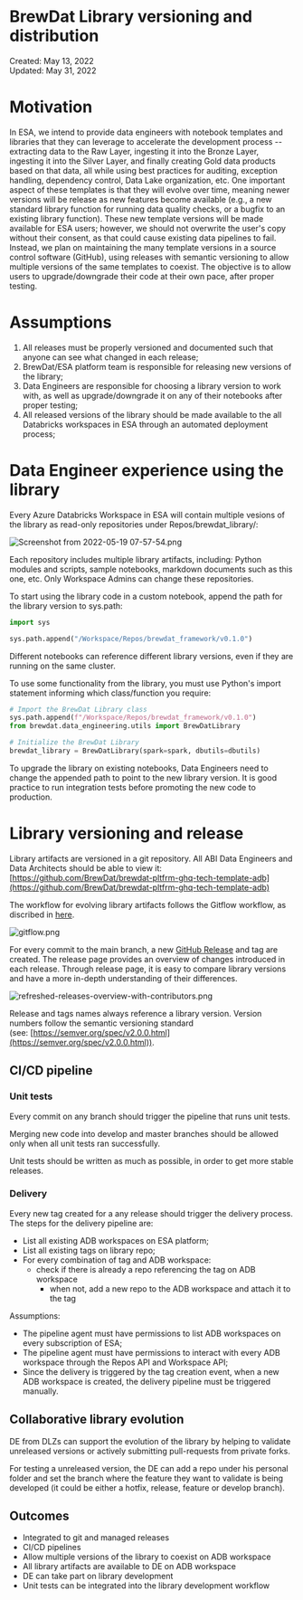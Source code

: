 # BrewDat Library versioning and distribution

Created: May 13, 2022  
Updated: May 31, 2022

# Motivation

In ESA, we intend to provide data engineers with notebook templates and libraries that they can leverage to accelerate the development process -- extracting data to the Raw Layer, ingesting it into the Bronze Layer, ingesting it into the Silver Layer, and finally creating Gold data products based on that data, all while using best practices for auditing, exception handling, dependency control, Data Lake organization, etc. One important aspect of these templates is that they will evolve over time, meaning newer versions will be release as new features become available (e.g., a new standard library function for running data quality checks, or a bugfix to an existing library function). These new template versions will be made available for ESA users; however, we should not overwrite the user's copy without their consent, as that could cause existing data pipelines to fail. Instead, we plan on maintaining the many template versions in a source control software (GitHub), using releases with semantic versioning to allow multiple versions of the same templates to coexist. The objective is to allow users to upgrade/downgrade their code at their own pace, after proper testing.

# Assumptions

1. All releases must be properly versioned and documented such that anyone can see what changed in each release;
2. BrewDat/ESA platform team is responsible for releasing new versions of the library;
3. Data Engineers are responsible for choosing a library version to work with, as well as upgrade/downgrade it on any of their notebooks after proper testing; 
4. All released versions of the library should be made available to the all Databricks workspaces in ESA through an automated deployment process;

# Data Engineer experience using the library

Every Azure Databricks Workspace in ESA will contain multiple vesions of the library as read-only repositories under Repos/brewdat_library/:

![Screenshot from 2022-05-19 07-57-54.png](img/release_workflow/Screenshot_from_2022-05-19_07-57-54.png)

Each repository includes multiple library artifacts, including: Python modules and scripts, sample notebooks, markdown documents such as this one, etc. Only Workspace Admins can change these repositories.

To start using the library code in a custom notebook, append the path for the library version to sys.path: 

```python
import sys

sys.path.append("/Workspace/Repos/brewdat_framework/v0.1.0")
```

Different notebooks can reference different library versions, even if they are running on the same cluster. 

To use some functionality from the library, you must use Python's import statement informing which class/function you require:

```python
# Import the BrewDat Library class
sys.path.append(f"/Workspace/Repos/brewdat_framework/v0.1.0")
from brewdat.data_engineering.utils import BrewDatLibrary

# Initialize the BrewDat Library
brewdat_library = BrewDatLibrary(spark=spark, dbutils=dbutils)
```

To upgrade the library on existing notebooks, Data Engineers need to change the appended path to point to the new library version. It is good practice to run integration tests before promoting the new code to production.

# Library versioning and release

Library artifacts are versioned in a git repository. All ABI Data Engineers and Data Architects should be able to view it: [https://github.com/BrewDat/brewdat-pltfrm-ghq-tech-template-adb](https://github.com/BrewDat/brewdat-pltfrm-ghq-tech-template-adb)

The workflow for evolving library artifacts follows the Gitflow workflow, as discribed in [here](https://www.atlassian.com/git/tutorials/comparing-workflows/gitflow-workflow).

![gitflow.png](release_workflow/gitflow.png)

For every commit to the main branch, a new [GitHub Release](https://docs.github.com/en/repositories/releasing-projects-on-github/managing-releases-in-a-repository) and tag are created. The release page provides an overview of changes introduced in each release. Through release page, it is easy to compare library versions and have a more in-depth understanding of their differences.

![refreshed-releases-overview-with-contributors.png](release_workflow/refreshed-releases-overview-with-contributors.png)

Release and tags names always reference a library version. Version numbers follow the semantic versioning standard (see: [https://semver.org/spec/v2.0.0.html](https://semver.org/spec/v2.0.0.html)).

## CI/CD pipeline

### Unit tests

Every commit on any branch should trigger the pipeline that runs unit tests. 

Merging new code into develop and master branches should be allowed only when all unit tests ran successfully.

Unit tests should be written as much as possible, in order to get more stable releases.

### Delivery

Every new tag created for a any release should trigger the delivery process. The steps for the delivery pipeline are:

- List all existing ADB workspaces on ESA platform;
- List all existing tags on library repo;
- For every combination of tag and ADB workspace:
    - check if there is already a repo referencing the tag on ADB workspace
        - when not, add a new repo to the ADB workspace and attach it to the tag

Assumptions:
- The pipeline agent must have permissions to list ADB workspaces on every subscription of ESA;
- The pipeline agent must have permissions to interact with every ADB workspace through the Repos API and Workspace API;
- Since the delivery is triggered by the tag creation event, when a new ADB workspace is created, the delivery pipeline must be triggered manually.

## Collaborative library evolution

DE from DLZs can support the evolution of the library by helping to validate unreleased versions or actively submitting pull-requests from private forks.

For testing a unreleased version, the DE can add a repo under his personal folder and set the branch where the feature they want to validate is being developed (it could be either a hotfix, release, feature or develop branch).

## Outcomes

- Integrated to git and managed releases
- CI/CD pipelines
- Allow multiple versions of the library to coexist on ADB workspace
- All library artifacts are available to DE on ADB workspace
- DE can take part on library development
- Unit tests can be integrated into the library development workflow
